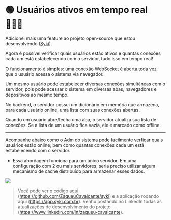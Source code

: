 # 🟢 Usuários ativos em tempo real 👨🏻‍💻

Adicionei mais uma feature ao projeto open-source que estou desenvolvendo ([Syki](https://github.com/ZaqueuCavalcante/syki)).

Agora é possível verificar quais usuários estão ativos e quantas conexões cada um está estabelecendo com o servidor, tudo isso em tempo real!

O funcionamento é simples: uma conexão WebSocket é aberta toda vez que o usuário acessa o sistema via navegador.

Um mesmo usuário pode estabelecer diversas conexões simultâneas com o servidor, pois pode acessar o sistema em diversas abas, navegadores e depositivos ao mesmo tempo.

No backend, o servidor possui um dicionário em memória que armazena, para cada usuário online, uma lista com suas conexões abertas.

Quando um usuário abre/fecha uma aba, o servidor atualiza sua lista de conexões. Se a lista de um usuário fica vazia, ele é marcado como offline.

---

Acompanhe abaixo como o Adm do sistema pode facilmente verficar quais usuários estão online, bem como quantas conexões cada um está estabelecendo com o servidor.

* Essa abordagem funciona para um único servidor. Em uma configuração com 2 ou mais servidores, seria preciso utilizar algum mecanismo de cache distribuído para armazenar esses dados.

<p align="center">
  <img src="https://github.com/ZaqueuCavalcante/syki/blob/master/Posts/009RealTimeUsersSignalR/online_users.gif?raw=true" style="display: block; margin: 0 auto" />
</p>

> Você pode ver o código aqui (https://github.com/ZaqueuCavalcante/syki) e a aplicação rodando aqui (https://app.syki.com.br). Venho postando no LinkedIn todas as atualizações de desenvolvimento do projeto (https://www.linkedin.com/in/zaqueu-cavalcante).
